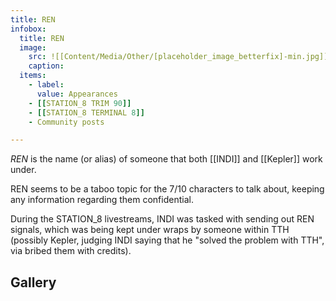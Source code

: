 ```yaml
---
title: REN
infobox:
  title: REN
  image:
    src: ![[Content/Media/Other/[placeholder_image_betterfix]-min.jpg]]
    caption:
  items:
    - label: 
      value: Appearances
	- [[STATION_8 TRIM 90]]
	- [[STATION_8 TERMINAL 8]]
	- Community posts

---
```


_REN_ is the name (or alias) of someone that both [[INDI]] and [[Kepler]] work under.

REN seems to be a taboo topic for the 7/10 characters to talk about, keeping any information regarding them confidential.

During the STATION_8 livestreams, INDI was tasked with sending out REN signals, which was being kept under wraps by someone within TTH (possibly Kepler, judging INDI saying that he "solved the problem with TTH", via bribed them with credits).
## Gallery
